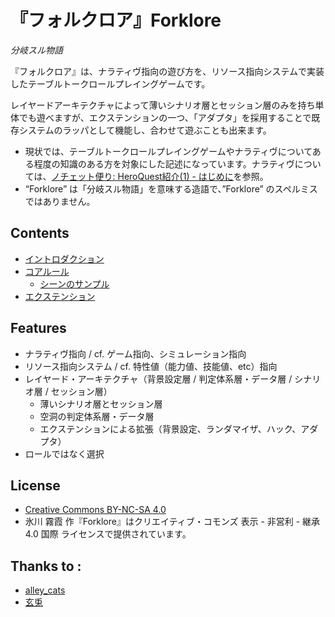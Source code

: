 # 『フォルクロア』Forklore
_分岐スル物語_

『フォルクロア』は、ナラティヴ指向の遊び方を、リソース指向システムで実装したテーブルトークロールプレイングゲームです。

レイヤードアーキテクチャによって薄いシナリオ層とセッション層のみを持ち単体でも遊べますが、エクステンションの一つ、「アダプタ」を採用することで既存システムのラッパとして機能し、合わせて遊ぶことも出来ます。

- 現状では、テーブルトークロールプレイングゲームやナラティヴについてある程度の知識のある方を対象にした記述になっています。ナラティヴについては、[ノチェット便り: HeroQuest紹介(1) - はじめに](http://news-from-nochet.blogspot.jp/2014/06/heroquest1.html)を参照。
- “Forklore” は「分岐スル物語」を意味する造語で、”Forklore” のスペルミスではありません。

## Contents
- [イントロダクション](Introduction.md)
- [コアルール](Core.md)
  - [シーンのサンプル](Sample.md)
- [エクステンション](Extension.md)

## Features
- ナラティヴ指向 / cf. ゲーム指向、シミュレーション指向
- リソース指向システム / cf. 特性値（能力値、技能値、etc）指向
- レイヤード・アーキテクチャ（背景設定層 / 判定体系層・データ層 / シナリオ層 / セッション層）
  - 薄いシナリオ層とセッション層
  - 空洞の判定体系層・データ層
  - エクステンションによる拡張（背景設定、ランダマイザ、ハック、アダプタ）
- ロールではなく選択

## License
- [Creative Commons BY-NC-SA 4.0](http://creativecommons.org/licenses/by-nc-sa/4.0/deed.ja)
- 氷川 霧霞 作『Forklore』はクリエイティブ・コモンズ 表示 - 非営利 - 継承 4.0 国際 ライセンスで提供されています。

## Thanks to :
- [alley_cats](http://news-from-nochet.blogspot.jp/2014/06/heroquest1.html)
- [玄兎](http://analogrpg.net/)
